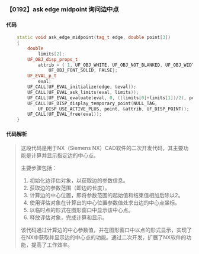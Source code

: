 ### 【0192】ask edge midpoint 询问边中点

#### 代码

```cpp
    static void ask_edge_midpoint(tag_t edge, double point[3])  
    {  
        double  
            limits[2];  
        UF_OBJ_disp_props_t  
            attrib = { 1, UF_OBJ_WHITE, UF_OBJ_NOT_BLANKED, UF_OBJ_WIDTH_NORMAL,  
                UF_OBJ_FONT_SOLID, FALSE};  
        UF_EVAL_p_t  
            eval;  
        UF_CALL(UF_EVAL_initialize(edge, &eval));  
        UF_CALL(UF_EVAL_ask_limits(eval, limits));  
        UF_CALL(UF_EVAL_evaluate(eval, 0, ((limits[0]+limits[1])/2), point, NULL));  
        UF_CALL(UF_DISP_display_temporary_point(NULL_TAG,  
            UF_DISP_USE_ACTIVE_PLUS, point, &attrib, UF_DISP_POINT));  
        UF_CALL(UF_EVAL_free(eval));  
    }

```

#### 代码解析

> 这段代码是用于NX（Siemens NX）CAD软件的二次开发代码，其主要功能是计算并显示指定边的中心点。
>
> 主要步骤包括：
>
> 1. 初始化边评估对象，以获取边的参数信息。
> 2. 获取边的参数范围（即边的长度）。
> 3. 计算边的中心位置，即将参数范围的起始值和结束值相加后除以2。
> 4. 使用评估对象在计算出的中心位置参数值处求出边的中心点坐标。
> 5. 以临时点的形式在图形窗口中显示该中心点。
> 6. 释放评估对象，完成计算和显示。
>
> 该代码通过计算边的中心参数值，并在图形窗口中以点的形式显示，实现了在NX中获取并显示边的中心点的功能。通过二次开发，扩展了NX软件的功能，提高了工作效率。
>
